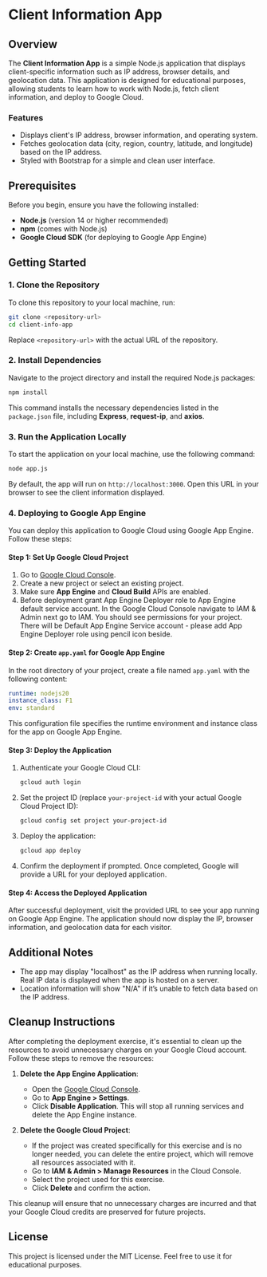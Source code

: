 
# Client Information App

## Overview

The **Client Information App** is a simple Node.js application that displays client-specific information such as IP address, browser details, and geolocation data. This application is designed for educational purposes, allowing students to learn how to work with Node.js, fetch client information, and deploy to Google Cloud.

### Features

- Displays client's IP address, browser information, and operating system.
- Fetches geolocation data (city, region, country, latitude, and longitude) based on the IP address.
- Styled with Bootstrap for a simple and clean user interface.

## Prerequisites

Before you begin, ensure you have the following installed:

- **Node.js** (version 14 or higher recommended)
- **npm** (comes with Node.js)
- **Google Cloud SDK** (for deploying to Google App Engine)

## Getting Started

### 1. Clone the Repository

To clone this repository to your local machine, run:

```bash
git clone <repository-url>
cd client-info-app
```

Replace `<repository-url>` with the actual URL of the repository.

### 2. Install Dependencies

Navigate to the project directory and install the required Node.js packages:

```bash
npm install
```

This command installs the necessary dependencies listed in the `package.json` file, including **Express**, **request-ip**, and **axios**.

### 3. Run the Application Locally

To start the application on your local machine, use the following command:

```bash
node app.js
```

By default, the app will run on `http://localhost:3000`. Open this URL in your browser to see the client information displayed.

### 4. Deploying to Google App Engine

You can deploy this application to Google Cloud using Google App Engine. Follow these steps:

#### Step 1: Set Up Google Cloud Project

1. Go to [Google Cloud Console](https://console.cloud.google.com/).
2. Create a new project or select an existing project.
3. Make sure **App Engine** and **Cloud Build** APIs are enabled.
4. Before deployment grant App Engine Deployer role to App Engine default service account. In the Google Cloud Console navigate to IAM & Admin next go to IAM. You should see permissions for your project. There will be Default App Engine Service account - please add App Engine Deployer role using pencil icon beside.

#### Step 2: Create `app.yaml` for Google App Engine

In the root directory of your project, create a file named `app.yaml` with the following content:

```yaml
runtime: nodejs20
instance_class: F1
env: standard
```

This configuration file specifies the runtime environment and instance class for the app on Google App Engine.

#### Step 3: Deploy the Application

1. Authenticate your Google Cloud CLI:

   ```bash
   gcloud auth login
   ```

2. Set the project ID (replace `your-project-id` with your actual Google Cloud Project ID):

   ```bash
   gcloud config set project your-project-id
   ```

3. Deploy the application:

   ```bash
   gcloud app deploy
   ```

4. Confirm the deployment if prompted. Once completed, Google will provide a URL for your deployed application.

#### Step 4: Access the Deployed Application

After successful deployment, visit the provided URL to see your app running on Google App Engine. The application should now display the IP, browser information, and geolocation data for each visitor.

## Additional Notes

- The app may display "localhost" as the IP address when running locally. Real IP data is displayed when the app is hosted on a server.
- Location information will show "N/A" if it’s unable to fetch data based on the IP address.

## Cleanup Instructions

After completing the deployment exercise, it's essential to clean up the resources to avoid unnecessary charges on your Google Cloud account. Follow these steps to remove the resources:

1. **Delete the App Engine Application**: 
   - Open the [Google Cloud Console](https://console.cloud.google.com/).
   - Go to **App Engine > Settings**.
   - Click **Disable Application**. This will stop all running services and delete the App Engine instance.

2. **Delete the Google Cloud Project**: 
   - If the project was created specifically for this exercise and is no longer needed, you can delete the entire project, which will remove all resources associated with it.
   - Go to **IAM & Admin > Manage Resources** in the Cloud Console.
   - Select the project used for this exercise.
   - Click **Delete** and confirm the action.

This cleanup will ensure that no unnecessary charges are incurred and that your Google Cloud credits are preserved for future projects.

## License
This project is licensed under the MIT License. Feel free to use it for educational purposes.
